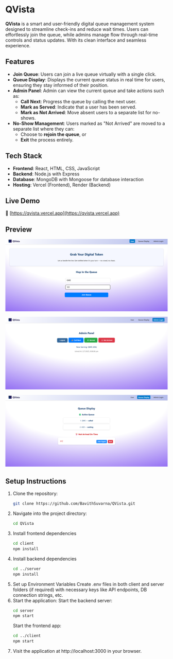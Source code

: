 # QVista

**QVista** is a smart and user-friendly digital queue management system designed to streamline check-ins and reduce wait times. Users can effortlessly join the queue, while admins manage flow through real-time controls and status updates. With its clean interface and seamless experience.



## Features

- **Join Queue**: Users can join a live queue virtually with a single click.
- **Queue Display**: Displays the current queue status in real time for users, ensuring they stay informed of their position.
- **Admin Panel**: Admin can view the current queue and take actions such as:
  - **Call Next**: Progress the queue by calling the next user.
  - **Mark as Served**: Indicate that a user has been served.
  - **Mark as Not Arrived**: Move absent users to a separate list for no-shows.
- **No-Show Management**: Users marked as "Not Arrived" are moved to a separate list where they can:
  - Choose to **rejoin the queue**, or
  - **Exit** the process entirely.

## Tech Stack

- **Frontend**: React, HTML, CSS, JavaScript
- **Backend**: Node.js with Express
- **Database**: MongoDB with Mongoose for database interaction
- **Hosting**: Vercel (Frontend), Render (Backend)

## Live Demo

🔗 [https://qvista.vercel.app](https://qvista.vercel.app)

## Preview

![Join Queue](public/JoinQueue.png)

![Admin Panel](public/AdminPanel.png)

![Queue Display](public/QueueDisplay.png)

## Setup Instructions

1. Clone the repository:
   ```bash
   git clone https://github.com/BavithSuvarna/QVista.git
   ```
2. Navigate into the project directory:
   ```bash
   cd QVista
   ```
3. Install frontend dependencies
   ```bash
   cd client
   npm install
   ```
4. Install backend dependencies
   ```bash
   cd ../server
   npm install
   ```
5. Set up Environment Variables
   Create .env files in both client and server folders (if required) with necessary keys like API endpoints, DB connection strings, etc.
6. Start the application:
     Start the backend server:
     ```bash
     cd server
     npm start
     ```
     Start the frontend app:
     ```bash
     cd ../client
     npm start
     ```
7. Visit the application at http://localhost:3000 in your browser.
